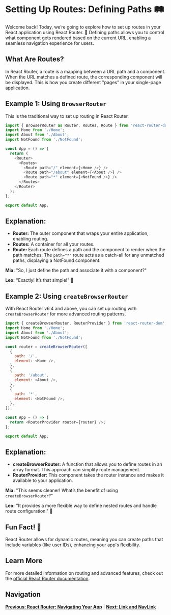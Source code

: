 
# Setting Up Routes: Defining Paths 🛤️

Welcome back! Today, we’re going to explore how to set up routes in your React application using React Router. 🌟 Defining paths allows you to control what component gets rendered based on the current URL, enabling a seamless navigation experience for users.

## What Are Routes?

In React Router, a route is a mapping between a URL path and a component. When the URL matches a defined route, the corresponding component will be displayed. This is how you create different "pages" in your single-page application.

## Example 1: Using `BrowserRouter`

This is the traditional way to set up routing in React Router.

```javascript
import { BrowserRouter as Router, Routes, Route } from 'react-router-dom';
import Home from './Home';
import About from './About';
import NotFound from './NotFound';

const App = () => {
  return (
    <Router>
      <Routes>
        <Route path="/" element={<Home />} />
        <Route path="/about" element={<About />} />
        <Route path="*" element={<NotFound />} />
      </Routes>
    </Router>
  );
};

export default App;
```

## Explanation:

- **Router:** The outer component that wraps your entire application, enabling routing.
- **Routes:** A container for all your routes.
- **Route:** Each route defines a path and the component to render when the path matches. The `path="*"` route acts as a catch-all for any unmatched paths, displaying a NotFound component.


**Mia:** "So, I just define the path and associate it with a component?"

**Leo:** "Exactly! It’s that simple!" 🎉

## Example 2: Using `createBrowserRouter`

With React Router v6.4 and above, you can set up routing with `createBrowserRouter` for more advanced routing patterns.

```javascript
import { createBrowserRouter, RouterProvider } from 'react-router-dom';
import Home from './Home';
import About from './About';
import NotFound from './NotFound';

const router = createBrowserRouter([
  {
    path: '/',
    element: <Home />,
  },
  {
    path: '/about',
    element: <About />,
  },
  {
    path: '*',
    element: <NotFound />,
  },
]);

const App = () => {
  return <RouterProvider router={router} />;
};

export default App;
```

## Explanation:

- **createBrowserRouter:** A function that allows you to define routes in an array format. This approach can simplify route management.
- **RouterProvider:** This component takes the router instance and makes it available to your application.


**Mia:** "This seems cleaner! What’s the benefit of using `createBrowserRouter`?"

**Leo:** "It provides a more flexible way to define nested routes and handle route configuration." 🚀

## Fun Fact! 🎉

React Router allows for dynamic routes, meaning you can create paths that include variables (like user IDs), enhancing your app's flexibility.

## Learn More

For more detailed information on routing and advanced features, check out the [official React Router documentation](https://reactrouter.com/).

## Navigation

**[Previous: React Router: Navigating Your App](30.%20react-router.md)** | **[Next: Link and NavLink](32.%20link-navlink.md)**
